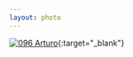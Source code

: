 ```yaml
---
layout: photo
---
```


[![096 Arturo](https://c2.staticflickr.com/6/5820/21581958559_78661179f6_c.jpg)](https://www.flickr.com/photos/131440297@N08/21581958559/){:target="_blank"}

